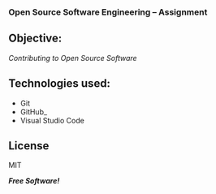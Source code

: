 ### Open Source Software Engineering – Assignment
## Objective:
_Contributing to Open Source Software_

## Technologies used:
- Git
- GitHub_
- Visual Studio Code


## License

MIT

_**Free Software!**_
